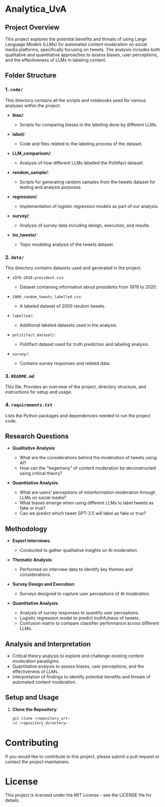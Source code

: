 # Analytica_UvA

## Project Overview
This project explores the potential benefits and threats of using Large Language Models (LLMs) for automated content moderation on social media platforms, specifically focusing on tweets. The analysis includes both qualitative and quantitative approaches to assess biases, user perceptions, and the effectiveness of LLMs in labeling content.

## Folder Structure
### 1. `code/`
This directory contains all the scripts and notebooks used for various analyses within the project.

- **bias/**: 
  - Scripts for comparing biases in the labeling done by different LLMs.
  
- **label/**:
  - Code and files related to the labeling process of the dataset.
  
- **LLM_comparison/**:
  - Analysis of how different LLMs labelled the Politifact dataset.
  
- **random_sample/**:
  - Scripts for generating random samples from the tweets dataset for testing and analysis purposes.
  
- **regression/**:
  - Implementation of logistic regression models as part of our analysis.
  
- **survey/**:
  - Analysis of survey data including design, execution, and results.
  
- **tm_tweets/**:
  - Topic modeling analysis of the tweets dataset.
  

### 2. `data/`
This directory contains datasets used and generated in the project.

- `1976-2020-president.csv`:
  - Dataset containing information about presidents from 1976 to 2020.
  
- `2000_random_tweets_labelled.csv`:
  - A labeled dataset of 2000 random tweets.
  
- `labelled/`:
  - Additional labeled datasets used in the analysis.
  
- `politifact_dataset/`:
  - Politifact dataset used for truth prediction and labeling analysis.
  
- `survey/`:
  - Contains survey responses and related data.

### 3. `README.md`
This file. Provides an overview of the project, directory structure, and instructions for setup and usage.

### 4. `requirements.txt`
Lists the Python packages and dependencies needed to run the project code.

## Research Questions
- **Qualitative Analysis**:
  - What are the considerations behind the moderation of tweets using AI?
  - How can the "hegemony" of content moderation be deconstructed using critical theory?
  
- **Quantitative Analysis**:
  - What are users' perceptions of misinformation moderation through LLMs on social media?
  - What biases emerge when using different LLMs to label tweets as fake or true?
  - Can we predict which tweet GPT-3.5 will label as fake or true?

## Methodology
- **Expert Interviews**:
  - Conducted to gather qualitative insights on AI moderation.
  
- **Thematic Analysis**:
  - Performed on interview data to identify key themes and considerations.
  
- **Survey Design and Execution**:
  - Surveys designed to capture user perceptions of AI moderation.
  
- **Quantitative Analysis**:
  - Analysis of survey responses to quantify user perceptions.
  - Logistic regression model to predict truthfulness of tweets.
  - Confusion matrix to compare classifier performance across different LLMs.

## Analysis and Interpretation
- Critical theory analysis to explore and challenge existing content moderation paradigms.
- Quantitative analysis to assess biases, user perceptions, and the effectiveness of LLMs.
- Interpretation of findings to identify potential benefits and threats of automated content moderation.

## Setup and Usage
1. **Clone the Repository**:
   ```bash
   git clone <repository_url>
   cd <repository_directory>

# Contributing
If you would like to contribute to this project, please submit a pull request or contact the project maintainers.

# License
This project is licensed under the MIT License - see the LICENSE file for details.

